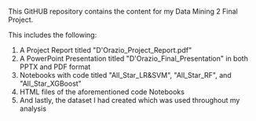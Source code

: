 This GitHUB repository contains the content for my Data Mining 2 Final Project.

This includes the following:
1. A Project Report titled "D'Orazio_Project_Report.pdf"
2. A PowerPoint Presentation titled "D'Orazio_Final_Presentation" in both PPTX and PDF format
3. Notebooks with code titled "All_Star_LR&SVM", "All_Star_RF", and "All_Star_XGBoost"
4. HTML files of the aforementioned code Notebooks
5. And lastly, the dataset I had created which was used throughout my analysis
